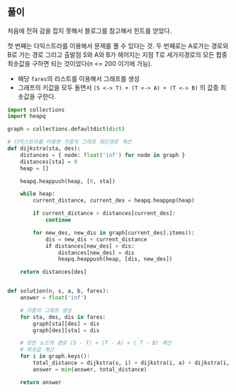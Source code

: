 # 

## 풀이

처음에 전혀 감을 잡지 못해서 블로그를 참고해서 힌트를 얻었다.

첫 번째는 다익스트라를 이용해서 문제를 풀 수 있다는 것.
두 번째로는 A로가는 경로와 B로 가는 경로 그리고 출발점 S와 A와 B가 헤어지는 지점 T로 세가지경로의 모든 합중 최솟값을 구하면 되는 것이었다(n <= 200 이기에 가능).

- 해당 `fares`의 리스트를 이용해서 그래프를 생성
- 그래프의 키값을 모두 돌면서 `(S <-> T) + (T <-> A) + (T <-> B)` 의 값중 최솟값을 구한다.


```python
import collections
import heapq

graph = collections.defaultdict(dict)

# 다익스트라를 이용한 가중치 그래프 최단경로 계산
def dijkstra(sta, des):
    distances = { node: float('inf') for node in graph }
    distances[sta] = 0
    heap = []

    heapq.heappush(heap, [0, sta])

    while heap:
        current_distance, current_des = heapq.heappop(heap)

        if current_distance > distances[current_des]:
            continue

        for new_des, new_dis in graph[current_des].items():
            dis = new_dis + current_distance
            if distances[new_des] > dis:
                distances[new_des] = dis
                heapq.heappush(heap, [dis, new_des])

    return distances[des]


def solution(n, s, a, b, fares):
    answer = float('inf')

    # 가중치 그래프 생성
    for sta, des, dis in fares:
        graph[sta][des] = dis
        graph[des][sta] = dis

    # 모든 노드의 경로 (S - T) + (T - A) + ( T - B) 계산
    # 최솟값 계산
    for i in graph.keys():
        total_distance = dijkstra(s, i) + dijkstra(i, a) + dijkstra(i, b)
        answer = min(answer, total_distance)

    return answer
```